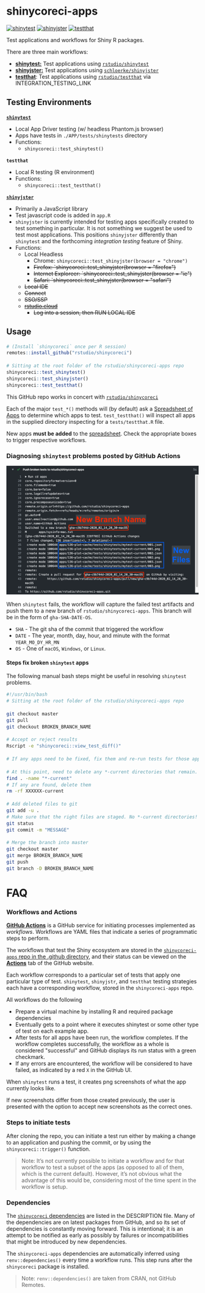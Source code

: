 # shinycoreci-apps  

<!-- badges: start -->
[![shinytest](https://github.com/rstudio/shinycoreci-apps/workflows/shinytest/badge.svg?branch=master)](https://github.com/rstudio/shinycoreci-apps/actions?query=workflow%3Ashinytest)
[![shinyjster](https://github.com/rstudio/shinycoreci-apps/workflows/shinyjster/badge.svg?branch=master)](https://github.com/rstudio/shinycoreci-apps/actions?query=workflow%3Ashinyjster)
[![testthat](https://github.com/rstudio/shinycoreci-apps/workflows/testthat/badge.svg?branch=master)](https://github.com/rstudio/shinycoreci-apps/actions?query=workflow%3Atestthat)
<!-- badges: end -->

Test applications and workflows for Shiny R packages.

There are three main workflows:
* [**shinytest:**](https://github.com/rstudio/shinycoreci-apps/actions?query=workflow%3Ashinytest) Test applications using [`rstudio/shinytest`](https://github.com/rstudio/shinytest)
* [**shinyjster:**](https://github.com/rstudio/shinycoreci-apps/actions?query=workflow%3Ashinyjster) Test applications using [`schloerke/shinyjster`](https://github.com/schloerke/shinyjster)
* [**testthat**](https://github.com/rstudio/shinycoreci-apps/actions?query=workflow%3Atestthat): Test applications using [`rstudio/testthat`](https://github.com/rstudio/testthat) via INTEGRATION_TESTING_LINK


## Testing Environments

[**`shinytest`**](https://github.com/rstudio/shinytest)
* Local App Driver testing (w/ headless Phantom.js browser)
* Apps have tests in `./APP/tests/shinytests` directory
* Functions:
  * `shinycoreci::test_shinytest()`

**`testthat`**
* Local R testing (R environment)
* Functions:
  * `shinycoreci::test_testthat()`

[**`shinyjster`**](https://github.com/schloerke/shinyjster)
* Primarily a JavaScript library
* Test javascript code is added in `app.R`
* `shinyjster` is currently intended for testing apps specifically created to test something in particular. It is not something we suggest be used to test most applications. This positions `shinyjster` differently than `shinytest` and the forthcoming _integration testing_ feature of Shiny.
* Functions:
  * Local Headless
    * Chrome: `shinycoreci::test_shinyjster(browser = "chrome")`
    * ~~Firefox: `shinycoreci::test_shinyjster(browser = "firefox")~~
    * ~~Internet Exploreer: `shinycoreci::test_shinyjster(browser = "ie")~~
    * ~~Safari: `shinycoreci::test_shinyjster(browser = "safari")~~
  * ~~Local IDE~~
  * ~~Connect~~
  * ~~SSO/SSP~~
  * ~~[rstudio.cloud](http://rstudio.cloud)~~
    * ~~Log into a session, then RUN LOCAL IDE~~


## Usage

```r
# (Install `shinycoreci` once per R session)
remotes::install_github("rstudio/shinycoreci")

# Sitting at the root folder of the rstudio/shinycoreci-apps repo
shinycoreci::test_shinytest()
shinycoreci::test_shinyjster()
shinycoreci::test_testthat()
```

This GitHub repo works in concert with [`rstudio/shinycoreci`](https://github.com/rstudio/shinycoreci)

Each of the major `test_*()` methods will (by default) ask a [Spreadsheet of Apps](https://docs.google.com/spreadsheets/d/1jPWPNmSQbbE8E6KS5tXnm5Jq7r01GaOCCE1Vvz5e9a8/edit#gid=0) to determine which apps to test.  `test_testthat()` will inspect all apps in the supplied directory inspecting for a `tests/testthat.R` file.

New apps **must be added** to the [spreadsheet](https://docs.google.com/spreadsheets/d/1jPWPNmSQbbE8E6KS5tXnm5Jq7r01GaOCCE1Vvz5e9a8/edit#gid=0).  Check the appropriate boxes to trigger respective workflows.


### Diagnosing `shinytest` problems posted by GitHub Actions

![shinytest broken branch name](README_files/broken_tests_action.png)

When `shinytest` fails, the workflow will capture the failed test artifacts and push them to a new branch of `rstudio/shinycoreci-apps`.  This branch will be in the form of `gha-SHA-DATE-OS`.

* `SHA` - The git sha of the commit that triggered the workflow
* `DATE` - The year, month, day, hour, and minute with the format `YEAR_MO_DY_HR_MN`
* `OS` - One of `macOS`, `Windows`, or `Linux`.

#### Steps fix broken `shinytest` apps

The following manual bash steps might be useful in resolving `shinytest` problems.

```bash
#!/usr/bin/bash
# Sitting at the root folder of the rstudio/shinycoreci-apps repo

git checkout master
git pull
git checkout BROKEN_BRANCH_NAME

# Accept or reject results
Rscript -e "shinycoreci::view_test_diff()"

# If any apps need to be fixed, fix them and re-run tests for those apps.

# At this point, need to delete any *-current directories that remain.
find . -name "*-current"
# If any are found, delete them
rm -rf XXXXXX-current

# Add deleted files to git
git add -u .
# Make sure that the right files are staged. No *-current directories!
git status
git commit -m "MESSAGE"

# Merge the branch into master
git checkout master
git merge BROKEN_BRANCH_NAME
git push
git branch -D BROKEN_BRANCH_NAME
```

# FAQ

### Workflows and Actions

[**GitHub Actions**](https://github.com/features/actions) is a GitHub service for initiating processes implemented as _workflows_. Workflows are YAML files that indicate a series of programmatic steps to perform.

The workflows that test the Shiny ecosystem are stored in the [`shinycoreci-apps` repo in the .github directory](https://github.com/rstudio/shinycoreci-apps/tree/master/.github/workflows), and their status can be viewed on the [**Actions**](https://github.com/rstudio/shinycoreci-apps/actions) tab of the GitHub website.

Each workflow corresponds to a particular set of tests that apply one particular type of test. `shinytest`, `shinyjstr`, and `testthat` testing strategies each have a corresponding workflow, stored in the `shinycoreci-apps` repo.

All workflows do the following
* Prepare a virtual machine by installing R and required package dependencies
* Eventually gets to a point where it executes shinytest or some other type of test on each example app.
* After tests for all apps have been run, the workflow completes. If the workflow completes successfully, the workflow as a whole is considered "successful" and GitHub displays its run status with a green checkmark.
* If any errors are encountered, the workflow will be considered to have failed, as indicated by a red `X` in the GitHub UI.

When `shinytest` runs a test, it creates png screenshots of what the app currently looks like.

If new screenshots differ from those created previously, the user is presented with the option to accept new screenshots as the correct ones.

### Steps to initiate tests

After cloning the repo, you can initiate a test run either by making a change to an application and pushing the commit, or by using the `shinycoreci::trigger()` function.

> Note: It’s not currently possible to initiate a workflow and for that workflow to test a subset of the apps (as opposed to all of them, which is the current default). However, it’s not obvious what the advantage of this would be, considering most of the time spent in the workflow is setup.


### Dependencies

The [`shinycoreci` dependencies](https://github.com/rstudio/shinycoreci/tree/readme#installation) are listed in the DESCRIPTION file. Many of the dependencies are on latest packages from GitHub, and so its set of dependencies is constantly moving forward. This is intentional; it is an attempt to be notified as early as possibly by failures or incompatibilities that might be introduced by new dependencies.

The `shinycoreci-apps` dependencies are automatically inferred using `renv::dependencies()` every time a workflow runs. This step runs after the `shinycoreci` package is installed.

> Note: `renv::dependencies()` are taken from CRAN, not GitHub Remotes.

